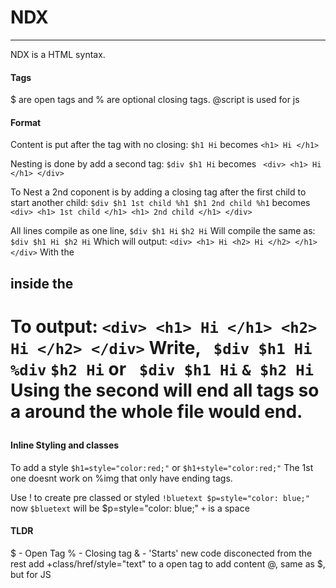 # NDX
***
NDX is a HTML syntax.
#### Tags
$ are open tags and % are optional closing tags.
@script is used for js
#### Format

Content is put after the tag with no closing:
``$h1 Hi`` becomes `` <h1> Hi </h1> ``

Nesting is done by add a second tag:
``$div $h1 Hi`` 
becomes 
`` <div> <h1> Hi </h1> </div>``

To Nest a 2nd coponent is by adding a closing tag after the first child to start another child:
``$div $h1 1st child %h1 $h1 2nd child %h1`` 
becomes 
`` <div> <h1> 1st child </h1> <h1> 2nd child </h1> </div>``

All lines compile as one line,
`` $div $h1 Hi ``
`` $h2 Hi ``
Will compile the same as: `` $div $h1 Hi $h2 Hi `` 
Which will output:  ` <div> <h1> Hi <h2> Hi </h2> </h1> </div> `
With the <h2> inside the <h1>
To output:  ` <div> <h1> Hi </h1> <h2> Hi </h2> </div> `
Write,
`` $div $h1 Hi %div``
`` $h2 Hi ``
or 
`` $div $h1 Hi``
`` & $h2 Hi ``
Using the second will end all tags so a <html> around the whole file would end.

#### Inline Styling and classes
To add a style  `$h1=style="color:red;"` or `$h1+style="color:red;"`
The 1st one doesnt work on %img that only have ending tags.

Use ! to create pre classed or styled
`!bluetext $p=style="color: blue;"`
now `$bluetext` will be $p=style="color: blue;"
`+` is a space
#### TLDR

$ - Open Tag
% - Closing tag
& - 'Starts' new code disconected from the rest 
add +class/href/style="text" to a open tag to add content
@, same as $, but for JS
